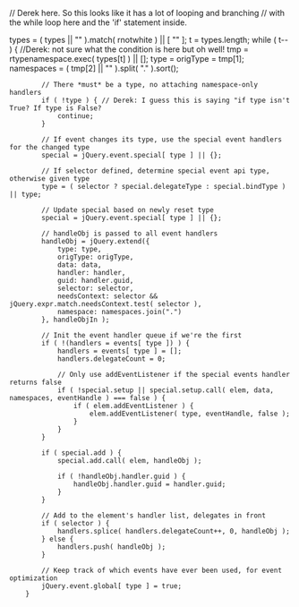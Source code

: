 // Derek here. So this looks like it has a lot of looping and branching
// with the while loop here and the 'if' statement inside.

types = ( types || "" ).match( rnotwhite ) || [ "" ];
		t = types.length;
		while ( t-- ) { //Derek: not sure what the condition is here but oh well!
			tmp = rtypenamespace.exec( types[t] ) || [];
			type = origType = tmp[1];
			namespaces = ( tmp[2] || "" ).split( "." ).sort();

			// There *must* be a type, no attaching namespace-only handlers
			if ( !type ) { // Derek: I guess this is saying "if type isn't True? If type is False?
				continue;
			}

			// If event changes its type, use the special event handlers for the changed type
			special = jQuery.event.special[ type ] || {};

			// If selector defined, determine special event api type, otherwise given type
			type = ( selector ? special.delegateType : special.bindType ) || type;

			// Update special based on newly reset type
			special = jQuery.event.special[ type ] || {};

			// handleObj is passed to all event handlers
			handleObj = jQuery.extend({
				type: type,
				origType: origType,
				data: data,
				handler: handler,
				guid: handler.guid,
				selector: selector,
				needsContext: selector && jQuery.expr.match.needsContext.test( selector ),
				namespace: namespaces.join(".")
			}, handleObjIn );

			// Init the event handler queue if we're the first
			if ( !(handlers = events[ type ]) ) {
				handlers = events[ type ] = [];
				handlers.delegateCount = 0;

				// Only use addEventListener if the special events handler returns false
				if ( !special.setup || special.setup.call( elem, data, namespaces, eventHandle ) === false ) {
					if ( elem.addEventListener ) {
						elem.addEventListener( type, eventHandle, false );
					}
				}
			}

			if ( special.add ) {
				special.add.call( elem, handleObj );

				if ( !handleObj.handler.guid ) {
					handleObj.handler.guid = handler.guid;
				}
			}

			// Add to the element's handler list, delegates in front
			if ( selector ) {
				handlers.splice( handlers.delegateCount++, 0, handleObj );
			} else {
				handlers.push( handleObj );
			}

			// Keep track of which events have ever been used, for event optimization
			jQuery.event.global[ type ] = true;
		}